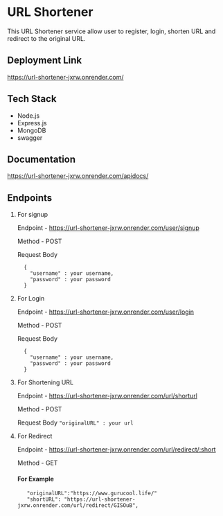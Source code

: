 # URL Shortener

This URL Shortener service allow user to register, login, shorten URL and redirect to the original URL.

## Deployment Link

https://url-shortener-jxrw.onrender.com/

## Tech Stack

* Node.js
* Express.js
* MongoDB
* swagger

## Documentation

https://url-shortener-jxrw.onrender.com/apidocs/

## Endpoints

1. For signup

    Endpoint - https://url-shortener-jxrw.onrender.com/user/signup
   
    Method - POST

    Request Body
    ```
      {
        "username" : your username,
        "password" : your password
      }
    
    ```

2. For Login

    Endpoint - https://url-shortener-jxrw.onrender.com/user/login
   
    Method - POST

   Request Body
    ```
      {
        "username" : your username,
        "password" : your password
      }
    
    ```

3. For Shortening URL

    Endpoint - https://url-shortener-jxrw.onrender.com/url/shorturl
   
    Method - POST

      Request Body
       ```
          "originalURL" : your url
       ```

4. For Redirect

    Endpoint - https://url-shortener-jxrw.onrender.com/url/redirect/:short
   
    Method - GET

   #### For Example
  
   ```
      "originalURL":"https://www.gurucool.life/"
      "shortURL": "https://url-shortener-jxrw.onrender.com/url/redirect/GISOuB",

   ```

